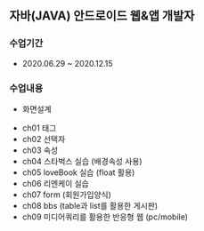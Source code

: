 ## 자바(JAVA) 안드로이드 웹&앱 개발자

### 수업기간
 * 2020.06.29 ~ 2020.12.15

### 수업내용
 * 화면설계
  - ch01 태그
  - ch02 선택자
  - ch03 속성
  - ch04 스타벅스 실습 (배경속성 사용)
  - ch05 loveBook 실습 (float 활용)
  - ch06 리엔케이 실습
  - ch07 form (회원가입양식)
  - ch08 bbs (table과 list를 활용한 게시판)
  - ch09 미디어쿼리를 활용한 반응형 웹 (pc/mobile)
